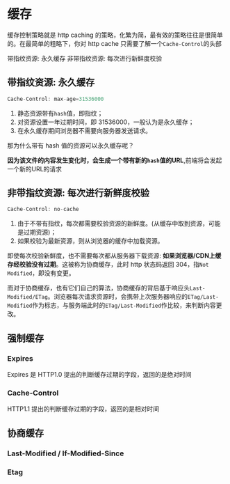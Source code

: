 # 缓存

缓存控制策略就是 http caching 的策略，化繁为简，最有效的策略往往是很简单的。在最简单的粗略下，你对 http cache 只需要了解一个`Cache-Control`的头部

带指纹资源: 永久缓存
非带指纹资源: 每次进行新鲜度校验

## 带指纹资源: 永久缓存

```javascript
Cache-Control: max-age=31536000
```

1. 静态资源带有`hash`值，即指纹；
2. 对资源设置一年过期时间，即 31536000，一般认为是永久缓存；
3. 在永久缓存期间浏览器不需要向服务器发送请求。

那为什么带有 hash 值的资源可以永久缓存呢？

**因为该文件的内容发生变化时，会生成一个带有新的`hash`值的URL**,前端将会发起一个新的URL的请求

## 非带指纹资源: 每次进行新鲜度校验

```javascript
Cache-Control: no-cache
```

1. 由于不带有指纹，每次都需要校验资源的新鲜度。(从缓存中取到资源，可能是过期资源)；
2. 如果校验为最新资源，则从浏览器的缓存中加载资源。

即使每次校验新鲜度，也不需要每次都从服务器下载资源: **如果浏览器/CDN上缓存经校验没有过期**。这被称为协商缓存，此时 http 状态码返回 304，指`Not Modified`，即没有变更。

而对于协商缓存，也有它们自己的算法，协商缓存的背后基于响应头`Last-Modified/ETag`。浏览器每次请求资源时，会携带上次服务器响应的`ETag/Last-Modified`作为标志，与服务端此时的`ETag/Last-Modified`作比较，来判断内容更改。

## 强制缓存

### Expires

Expires 是 HTTP1.0 提出的判断缓存过期的字段，返回的是绝对时间

### Cache-Control

HTTP1.1 提出的判断缓存过期的字段，返回的是相对时间

## 协商缓存

### Last-Modified / If-Modified-Since

### Etag
